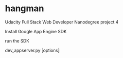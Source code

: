 # hangman
Udacity Full Stack Web Developer Nanodegree project 4

Install Google App Engine SDK

run the SDK

dev_appserver.py [options] <application root>
